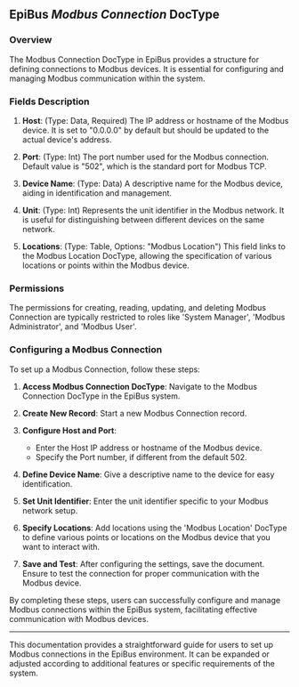 ## EpiBus _Modbus Connection_ DocType

### Overview
The Modbus Connection DocType in EpiBus provides a structure for defining connections to Modbus devices. It is essential for configuring and managing Modbus communication within the system.

### Fields Description
1. **Host**: (Type: Data, Required) The IP address or hostname of the Modbus device. It is set to "0.0.0.0" by default but should be updated to the actual device's address.

2. **Port**: (Type: Int) The port number used for the Modbus connection. Default value is "502", which is the standard port for Modbus TCP.

3. **Device Name**: (Type: Data) A descriptive name for the Modbus device, aiding in identification and management.

4. **Unit**: (Type: Int) Represents the unit identifier in the Modbus network. It is useful for distinguishing between different devices on the same network.

5. **Locations**: (Type: Table, Options: "Modbus Location") This field links to the Modbus Location DocType, allowing the specification of various locations or points within the Modbus device.

### Permissions
The permissions for creating, reading, updating, and deleting Modbus Connection are typically restricted to roles like 'System Manager', 'Modbus Administrator', and 'Modbus User'.

### Configuring a Modbus Connection
To set up a Modbus Connection, follow these steps:

1. **Access Modbus Connection DocType**: Navigate to the Modbus Connection DocType in the EpiBus system.

2. **Create New Record**: Start a new Modbus Connection record.

3. **Configure Host and Port**:
   - Enter the Host IP address or hostname of the Modbus device.
   - Specify the Port number, if different from the default 502.

4. **Define Device Name**: Give a descriptive name to the device for easy identification.

5. **Set Unit Identifier**: Enter the unit identifier specific to your Modbus network setup.

6. **Specify Locations**: Add locations using the 'Modbus Location' DocType to define various points or locations on the Modbus device that you want to interact with.

7. **Save and Test**: After configuring the settings, save the document. Ensure to test the connection for proper communication with the Modbus device.

By completing these steps, users can successfully configure and manage Modbus connections within the EpiBus system, facilitating effective communication with Modbus devices.

---

This documentation provides a straightforward guide for users to set up Modbus connections in the EpiBus environment. It can be expanded or adjusted according to additional features or specific requirements of the system.